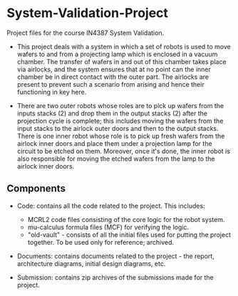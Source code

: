 # System-Validation-Project
Project files for the course IN4387 System Validation.

- This project deals with a system in which a set of robots is used to move wafers to and from a projecting lamp which is enclosed in a vacuum chamber. The transfer of wafers in and out of this chamber takes place via airlocks, and the system ensures that at no point can the inner chamber be in direct contact with the outer part. The airlocks are present to prevent such a scenario from arising and hence their functioning in key here.

- There are two outer robots whose roles are to pick up wafers from the inputs stacks (2) and drop them in the output stacks (2) after the projection cycle is complete; this includes moving the wafers from the input stacks to the airlock outer doors and then to the output stacks. There is one inner robot whose role is to pick up fresh wafers from the airlock inner doors and place them under a projection lamp for the circuit to be etched on them. Moreover, once it's done, the inner robot is also responsible for moving the etched wafers from the lamp to the airlock inner doors.

## Components
- Code: contains all the code related to the project. This includes:
  * MCRL2 code files consisting of the core logic for the robot system.
  * mu-calculus formula files (MCF) for verifying the logic.
  * "old-vault" - consists of all the initial files used for putting the project together. To be used only for reference; archived.

- Documents: contains documents related to the project - the report, architecture diagrams, initial design diagrams, etc.

- Submission: contains zip archives of the submissions made for the project.
